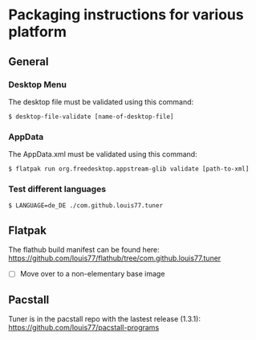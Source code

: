 # Packaging instructions for various platform

## General

### Desktop Menu

The desktop file must be validated using this command:

```
$ desktop-file-validate [name-of-desktop-file]
```

### AppData

The AppData.xml must be validated using this command:

```
$ flatpak run org.freedesktop.appstream-glib validate [path-to-xml]

```

### Test different languages

```
$ LANGUAGE=de_DE ./com.github.louis77.tuner

```

## Flatpak

The flathub build manifest can be found here:
https://github.com/louis77/flathub/tree/com.github.louis77.tuner

- [ ] Move over to a non-elementary base image

## Pacstall

Tuner is in the pacstall repo with the lastest release (1.3.1):
https://github.com/louis77/pacstall-programs